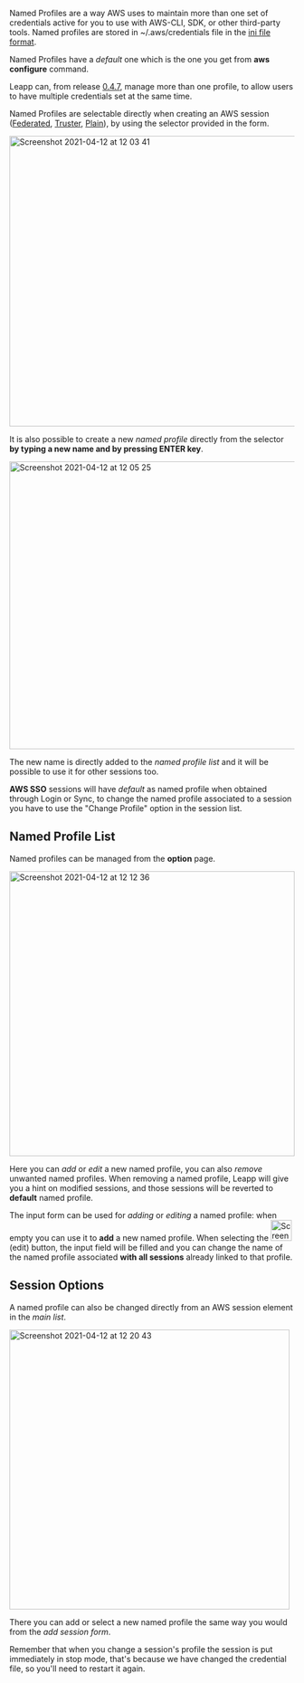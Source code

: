 Named Profiles are a way AWS uses to maintain more than one set of credentials active for you to use with AWS-CLI, SDK, or other third-party tools. Named profiles are stored in ~/.aws/credentials file in the [ini file format](https://en.wikipedia.org/wiki/INI_file).

Named Profiles have a *default* one which is the one you get from **aws configure** command.

Leapp can, from release [0.4.7](https://github.com/Noovolari/leapp/releases/tag/v0.4.7), manage more than one profile, to allow users to have multiple credentials set at the same time.

Named Profiles are selectable directly when creating an AWS session ([Federated](https://github.com/Noovolari/leapp/wiki/use-cases#aws-federated-access), [Truster](https://github.com/Noovolari/leapp/wiki/use-cases#aws-truster-access), [Plain](https://github.com/Noovolari/leapp/wiki/use-cases#aws-plain-access)), by using the selector provided in the form.

<img width="514" alt="Screenshot 2021-04-12 at 12 03 41" src="https://user-images.githubusercontent.com/9497292/114377686-38287d80-9b87-11eb-9d94-578e56cf2a98.png">

It is also possible to create a new *named profile* directly from the selector **by typing a new name and by pressing ENTER key**.

<img width="509" alt="Screenshot 2021-04-12 at 12 05 25" src="https://user-images.githubusercontent.com/9497292/114378056-9bb2ab00-9b87-11eb-9845-fea2df4ae2e3.png">

The new name is directly added to the *named profile list* and it will be possible to use it for other sessions too.

**AWS SSO** sessions will have *default* as named profile when obtained through Login or Sync, to change the named profile associated to a session you have to use the "Change Profile" option in the session list.

## Named Profile List

Named profiles can be managed from the **option** page.

<img width="504" alt="Screenshot 2021-04-12 at 12 12 36" src="https://user-images.githubusercontent.com/9497292/114378929-80946b00-9b88-11eb-949c-1373fcacd2d1.png">

Here you can *add* or *edit* a new named profile, you can also *remove* unwanted named profiles. When removing a named profile, Leapp will give you a hint on modified sessions, and those sessions will be reverted to **default** named profile.

The input form can be used for *adding* or *editing* a named profile: when empty you can use it to **add** a new named profile. When selecting the <img width="37" alt="Screenshot 2021-04-12 at 12 16 39" src="https://user-images.githubusercontent.com/9497292/114379320-f698d200-9b88-11eb-87f3-8f9768080775.png"> (edit) button, the input field will be filled and you can change the name of the named profile associated **with all sessions** already linked to that profile.

## Session Options

A named profile can also be changed directly from an AWS session element in the *main list*.

<img width="495" alt="Screenshot 2021-04-12 at 12 20 43" src="https://user-images.githubusercontent.com/9497292/114383715-28606780-9b8e-11eb-94c7-f4af04bcd0af.png">

There you can add or select a new named profile the same way you would from the *add session form*.

Remember that when you change a session's profile the session is put immediately in stop mode, that's because we have changed the credential file, so you'll need to restart it again.
